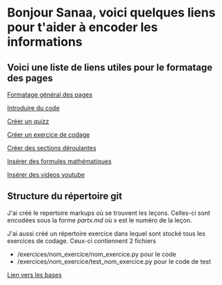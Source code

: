# Bonjour Sanaa, voici quelques liens pour t'aider à encoder les informations

## Voici une liste de liens utiles pour le formatage des pages

[Formatage général des pages](https://tech.io/playgrounds/408/tech-io-documentation/markdown-cheatsheet)

[Introduire du code](https://tech.io/playgrounds/408/tech-io-documentation/code-snippets)

[Créer un quizz](https://tech.io/playgrounds/408/tech-io-documentation/quiz)

[Créer un exercice de codage](https://tech.io/playgrounds/408/tech-io-documentation/coding-exercise)

[Créer des sections déroulantes](https://tech.io/playgrounds/408/tech-io-documentation/collapse-uncollapse-section)

[Insérer des formules mathématiques](https://tech.io/playgrounds/408/tech-io-documentation/math-formula)

[Insérer des videos youtube](https://tech.io/playgrounds/408/tech-io-documentation/magic-links)

## Structure du répertoire git

J'ai créé le repertoire markups où se trouvent les leçons. Celles-ci sont encodées sous la forme *partx.md* où x est le numéro de la leçon.

J'ai aussi créé un répertoire exercice dans lequel sont stocké tous les exercices de codage. Ceux-ci contiennent 2 fichiers
* /exercices/nom_exercice/nom_exercice.py pour le code
* /exercices/nom_exercice/test_nom_exercice.py pour le code de test

[Lien vers les bases](https://tech.io/playgrounds/408/tech-io-documentation/techio-yml)
